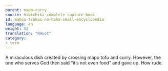 ```yaml
---
parent: mapo-curry
source: hibichika-complete-capture-book
id: mahou-tsukai-no-hako-small-encyclopedia
language: en
weight: 52
translation: "RHuot"
category:
- term
---
```


A miraculous dish created by crossing mapo tofu and curry. However, the one who serves God then said “it’s not even food” and gave up. How rude.
